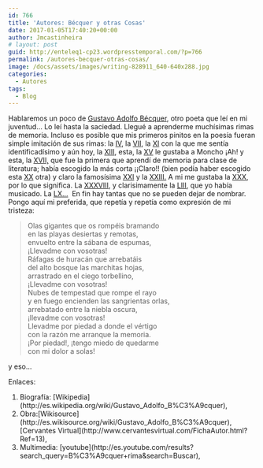 ```yaml
---
id: 766
title: 'Autores: Bécquer y otras Cosas'
date: 2017-01-05T17:40:20+00:00
author: Jmcastinheira
# layout: post
guid: http://enteleq1-cp23.wordpresstemporal.com/?p=766
permalink: /autores-becquer-otras-cosas/
image: /docs/assets/images/writing-828911_640-640x288.jpg
categories:
  - Autores
tags:
  - Blog
---
```

Hablaremos un poco de [Gustavo Adolfo Bécquer](http://es.wikipedia.org/wiki/Gustavo_Adolfo_B%C3%A9cquer), otro poeta que leí en mi juventud&#8230; Lo leí hasta la saciedad. Llegué a aprenderme muchísimas rimas de memoria. Incluso es posible que mis primeros pinitos en la poesía fueran simple imitación de sus rimas: la [IV](http://es.wikisource.org/wiki/Rima_IV), la [VII](http://es.wikisource.org/wiki/Rima_VII), la [XI](http://es.wikisource.org/wiki/Rima_XI) con la que me sentía identificadísimo y aún hoy, la [XIII](http://es.wikisource.org/wiki/Rima_XIII), esta, la [XV](http://es.wikisource.org/wiki/Rima_XV) le gustaba a Moncho ¡Ah! y esta, la [XVII,](http://es.wikisource.org/wiki/Rima_XVII) que fue la primera que aprendí de memoria para clase de literatura; había escogido la más corta ¡¡Claro!! (bien podía haber escogido esta [XX](http://es.wikisource.org/wiki/Rima_XX) otra) y claro la famosísima [XXI](http://es.wikisource.org/wiki/Rima_XX) y la [XXIII.](http://es.wikisource.org/wiki/Rima_XXIII) A mi me gustaba la [XXX](http://es.wikisource.org/wiki/Rima_XXX), por lo que significa. La [XXXVIII](http://es.wikisource.org/wiki/Rima_XXXVIII), y clarisimamente la [LIII](http://es.wikisource.org/wiki/Rima_LIII), que yo había musicado. La [LX&#8230;](http://es.wikisource.org/wiki/Rima_LX)  En fin hay tantas que no se pueden dejar de nombrar. Pongo aquí mi preferida, que repetía y repetía como expresión de mi tristeza:


  <blockquote>Olas gigantes que os rompéis bramando<br /> en las playas desiertas y remotas,<br /> envuelto entre la sábana de espumas,<br /> ¡Llevadme con vosotras!<br /> Ráfagas de huracán que arrebatáis<br /> del alto bosque las marchitas hojas,<br /> arrastrado en el ciego torbellino,<br /> ¡Llevadme con vosotras!<br /> Nubes de tempestad que rompe el rayo<br /> y en fuego encienden las sangrientas orlas,<br /> arrebatado entre la niebla oscura,<br /> ¡llevadme con vosotras!<br /> Llevadme por piedad a donde el vértigo<br /> con la razón me arranque la memoria.<br /> ¡Por piedad!, ¡tengo miedo de quedarme<br /> con mi dolor a solas!
    </p>
  </blockquote>
  
  <p>
    y eso&#8230;
  </p>
  
  <p>
    Enlaces:
  
  <ol>
    <li>
      Biografía: [Wikipedia](http://es.wikipedia.org/wiki/Gustavo_Adolfo_B%C3%A9cquer),
    </li>
    <li>
      Obra:[Wikisource](http://es.wikisource.org/wiki/Gustavo_Adolfo_B%C3%A9cquer), [Cervantes Virtual](http://www.cervantesvirtual.com/FichaAutor.html?Ref=13),
    </li>
    <li>
      Multimedia: [youtube](http://es.youtube.com/results?search_query=B%C3%A9cquer+rima&search=Buscar),
    </li>
  </ol>
</div>
